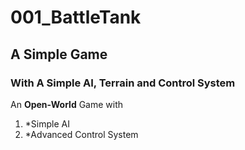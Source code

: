 # 001_BattleTank
## A Simple Game
### With A Simple AI, Terrain and Control System


An **Open-World** Game with 
1. *Simple AI 
2. *Advanced Control System 


